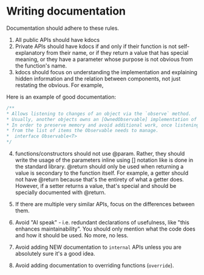 # Writing documentation
Documentation should adhere to these rules.
1. All public APIs should have kdocs
2. Private APIs should have kdocs if and only if their function is not self-explanatory from their name, or if they return a value
   that has special meaning, or they have a parameter whose purpose is not obvious from the function's name.
3. kdocs should focus on understanding the implementation and explaining hidden information and the relation between components, not just restating the obvious. For example,

Here is an example of good documentation:

```kotlin
/**
* Allows listening to changes of an object via the `observe` method.
* Usually, another objects owns an [OwnedObservable] implementation of this interface, and emits value to it, which you will receive by calling `observe`.
* In order to preserve memory and avoid additional work, once listening to an observable is no longer required, the `detach` method should be called, as it removes the listener
* from the list of items the Observable needs to manage.
*  interface Observable<T>
*/
```


4. functions/constructors should not use @param. Rather, they should write the usage of the parameters inline using [] notation like is done in the standard library. @return should only be used when returning a value is secondary to the function itself. For example, a getter should not have @return because that's the entirety of what a getter does. However, if a setter returns a value, that's special and should be specially documented with @return.

6. If there are multiple very similar APIs, focus on the differences between them.
7. Avoid "AI speak" - i.e. redundant declarations of usefulness, like "this enhances maintainability". You should only mention what the code does and how it should be used. No more, no less.
8. Avoid adding NEW documentation to `internal` APIs unless you are absolutely sure it's a good idea.
9. Avoid adding documentation to overriding functions (`override`). 